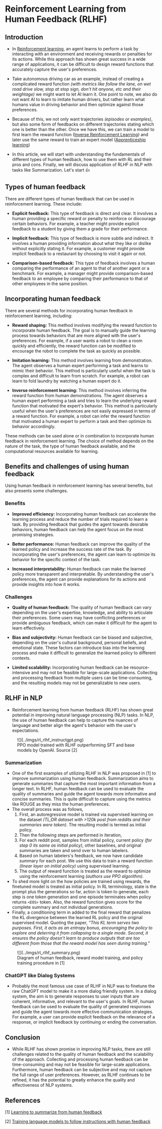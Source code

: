 Reinforcement Learning from Human Feedback (RLHF)
==============

## Introduction

- In [Reinforcement learning](../reinforcement_learning/introduction.md), an agent learns to perform a task by interacting with an environment and receiving rewards or penalties for its actions. While this approach has shown great success in a wide range of applications, it can be difficult to design reward functions that accurately capture the user's preferences. 
- Take autonomous driving car as an example, instead of creating a complicated reward function *(with metrics like follow the lane, on wet road drive slow, stop at stop sign, don't hit anyone, etc and their weightage)* we might want to let AI learn it. One point to note, we also do not want AI to learn to imitate human drivers, but rather learn what humans value in driving behavior and then optimize against those preferences.
- Because of this, we not only want trajectories *(episodes or examples)*, but also some form of feedbacks on different trajectories stating which one is better than the other. Once we have this, we can train a model to first learn the reward function ([Inverse Reinforcement Learning](../reinforcement_learning/introduction.md#inverse-reinforcement-learning)) and later use the same reward to train an expert model ([Apprenticeship learning](../reinforcement_learning/introduction.md#apprenticeship-learning))

- In this article, we will start with understanding the fundamentals of different types of human feedback, how to use them with RL and their pros and cons. Finally, we will discuss application of RLHF in NLP with tasks like Summarization. Let's start :thumbsup:

## Types of human feedback

There are different types of human feedback that can be used in reinforcement learning. These include:

- **Explicit feedback:** This type of feedback is direct and clear. It involves a human providing a specific reward or penalty to reinforce or discourage certain behaviors. For example, a teacher might provide explicit feedback to a student by giving them a grade for their performance.

- **Implicit feedback:** This type of feedback is more subtle and indirect. It involves a human providing information about what they like or dislike without explicitly stating it. For example, a customer might provide implicit feedback to a restaurant by choosing to visit it again or not.

- **Comparison-based feedback:** This type of feedback involves a human comparing the performance of an agent to that of another agent or a benchmark. For example, a manager might provide comparison-based feedback to an employee by comparing their performance to that of other employees in the same position.

## Incorporating human feedback

There are several methods for incorporating human feedback in reinforcement learning, including:

- **Reward shaping:** This method involves modifying the reward function to incorporate human feedback. The goal is to manually guide the learning process towards behaviors that are more aligned with the user's preferences. For example, if a user wants a robot to clean a room quickly and efficiently, the reward function can be modified to encourage the robot to complete the task as quickly as possible.

- **Imitation learning:** This method involves learning from demonstration. The agent observes a human expert performing a task and learns to mimic their behavior. This method is particularly useful when the task is complex and difficult to learn from scratch. For example, a robot can learn to fold laundry by watching a human expert do it.

- **Inverse reinforcement learning:** This method involves inferring the reward function from human demonstrations. The agent observes a human expert performing a task and tries to learn the underlying reward function that motivated the expert's behavior. This method is particularly useful when the user's preferences are not easily expressed in terms of a reward function. For example, a robot can infer the reward function that motivated a human expert to perform a task and then optimize its behavior accordingly.

These methods can be used alone or in combination to incorporate human feedback in reinforcement learning. The choice of method depends on the nature of the task, the type of human feedback available, and the computational resources available for learning.

## Benefits and challenges of using human feedback

Using human feedback in reinforcement learning has several benefits, but also presents some challenges.

### Benefits

- **Improved efficiency:** Incorporating human feedback can accelerate the learning process and reduce the number of trials required to learn a task. By providing feedback that guides the agent towards desirable behaviors, human feedback can help the agent focus on the most promising strategies.

- **Better performance:** Human feedback can improve the quality of the learned policy and increase the success rate of the task. By incorporating the user's preferences, the agent can learn to optimize its behavior for the specific context of the task.

- **Increased interpretability:** Human feedback can make the learned policy more transparent and interpretable. By understanding the user's preferences, the agent can provide explanations for its actions and provide insights into how it works.

### Challenges

- **Quality of human feedback:** The quality of human feedback can vary depending on the user's expertise, knowledge, and ability to articulate their preferences. Some users may have conflicting preferences or provide ambiguous feedback, which can make it difficult for the agent to learn effectively.

- **Bias and subjectivity:** Human feedback can be biased and subjective, depending on the user's cultural background, personal beliefs, and emotional state. These factors can introduce bias into the learning process and make it difficult to generalize the learned policy to different contexts.

- **Limited scalability:** Incorporating human feedback can be resource-intensive and may not be feasible for large-scale applications. Collecting and processing feedback from multiple users can be time-consuming, and the resulting models may not be generalizable to new users.


## RLHF in NLP

- Reinforcement learning from human feedback (RLHF) has shown great potential in improving natural language processing (NLP) tasks. In NLP, the use of human feedback can help to capture the nuances of language and better align the agent's behavior with the user's expectations.

<figure markdown> 
    ![](../imgs/rl_rlhf_instructgpt.png)
    <figcaption>PPO model trained with RLHF outperforming SFT and base models by OpenAI. Source [2]</figcaption>
</figure>


### Summarization

- One of the first examples of utilizing RLHF in NLP was proposed in [1] to improve summarization using human feedback. Summarization aims to generate summaries that capture the most important information from a longer text. In RLHF, human feedback can be used to evaluate the quality of summaries and guide the agent towards more informative and concise summaries. This is quite difficult to capture using the metrics like ROUGE as they miss the human preferences.
- The overall process was as follows, 
  1. First, an autoregressive model is trained via supervised learning on the dataset *(TL;DR dataset with >120k post from reddits and their summaries were taken)*. The resulting model is termed as initial policy.
  2. Then the following steps are performed in iteration,
    1. For each reddit post, samples from initial policy, current policy *(for step 0 its same as initial policy)*, other baselines, and original summaries are taken and send over to human labelers. 
    2. Based on human labelers's feedback, we now have candidate summary for each post. We use this data to train a reward function *(linear layer on initial policy)* using supervised learning.
    3. The output of reward function is treated as the reward to optimize using the reinforcement learning  *(authors use PPO algorithm)*.
- To shed more light on the how policies are trained using rewards, the finetuned model is treated as initial policy. In RL terminology, state is the prompt plus the generations so far, action is token to generate, each step is one token generation and one episode terminates when policy returns `<EOS>` token. Also, the reward function gives score for the complete summary and not individual generations. 
- Finally, a conditioning term in added to the final reward that penalizes the KL divergence between the learned RL policy and the original supervised model. Quoting the paper, *"This KL term serves two purposes. First, it acts as an entropy bonus, encouraging the policy to explore and deterring it from collapsing to a single mode. Second, it ensures the policy doesn’t learn to produce outputs that are too different from those that the reward model has seen during training."*
  
<figure markdown> 
    ![](../imgs/rl_rlhf_summary.png)
    <figcaption>Diagram of human feedback, reward model training, and policy training procedure in [1]</figcaption>
</figure>

### ChatGPT like Dialog Systems

- Probably the most famous use case of RLHF in NLP was to finetune the raw ChatGPT model to make it a more dialog friendly system. In a dialog system, the aim is to generate responses to user inputs that are coherent, informative, and relevant to the user's goals. In RLHF, human feedback can be used to evaluate the quality of generated responses and guide the agent towards more effective communication strategies. For example, a user can provide explicit feedback on the relevance of a response, or implicit feedback by continuing or ending the conversation.

## Conclusion

- While RLHF has shown promise in improving NLP tasks, there are still challenges related to the quality of human feedback and the scalability of the approach. Collecting and processing human feedback can be time-consuming and may not be feasible for large-scale applications. Furthermore, human feedback can be subjective and may not capture the full range of user preferences. However, as RLHF continues to be refined, it has the potential to greatly enhance the quality and effectiveness of NLP systems.




## References

[1] [Learning to summarize from human feedback](https://arxiv.org/abs/2009.01325)

[2] [Training language models to follow instructions with human feedback](https://arxiv.org/abs/2203.02155)
